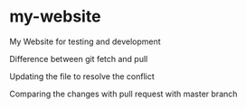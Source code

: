 # my-website
My Website for testing and development

Difference between git fetch and pull

Updating the file to resolve the conflict 


Comparing the changes with pull request with master branch
